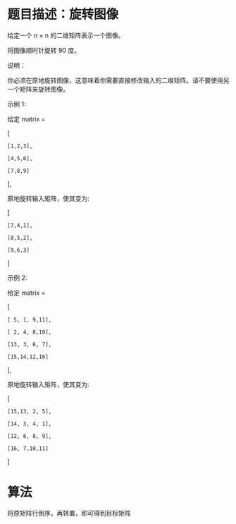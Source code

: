 # 题目描述：旋转图像
给定一个 n × n 的二维矩阵表示一个图像。

将图像顺时针旋转 90 度。

说明：

你必须在原地旋转图像，这意味着你需要直接修改输入的二维矩阵。请不要使用另一个矩阵来旋转图像。

示例 1:

给定 matrix = 

[

    [1,2,3],

    [4,5,6],

    [7,8,9]

],

原地旋转输入矩阵，使其变为:

[

    [7,4,1],

    [8,5,2],

    [9,6,3]

]

示例 2:

给定 matrix =

[

    [ 5, 1, 9,11],

    [ 2, 4, 8,10],

    [13, 3, 6, 7],

    [15,14,12,16]

], 

原地旋转输入矩阵，使其变为:

[

    [15,13, 2, 5],

    [14, 3, 4, 1],

    [12, 6, 8, 9],

    [16, 7,10,11]

]

# 算法
将原矩阵行倒序，再转置，即可得到目标矩阵
